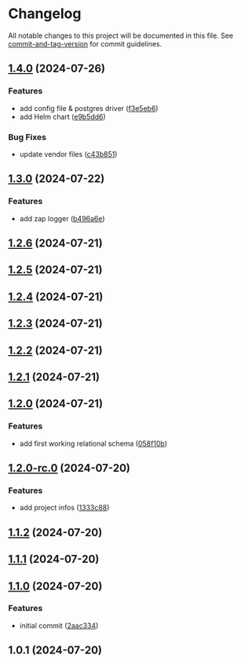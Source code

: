 # Changelog

All notable changes to this project will be documented in this file. See [commit-and-tag-version](https://github.com/absolute-version/commit-and-tag-version) for commit guidelines.

## [1.4.0](https://github.com/pixlcrashr/stwhh-mensa/compare/v1.3.0...v1.4.0) (2024-07-26)


### Features

* add config file & postgres driver ([f3e5eb6](https://github.com/pixlcrashr/stwhh-mensa/commit/f3e5eb6fbc239e2af3fa55713d74b9bf3fd2d951))
* add Helm chart ([e9b5dd6](https://github.com/pixlcrashr/stwhh-mensa/commit/e9b5dd6e20437ebaf39e32b9c3496f7e0787abd0))


### Bug Fixes

* update vendor files ([c43b851](https://github.com/pixlcrashr/stwhh-mensa/commit/c43b8516214a2576737ca3b9ca380cc8f30b7f97))

## [1.3.0](https://github.com/pixlcrashr/stwhh-mensa/compare/v1.2.6...v1.3.0) (2024-07-22)


### Features

* add zap logger ([b496a6e](https://github.com/pixlcrashr/stwhh-mensa/commit/b496a6e1ac9fde204d0e999ac49bed528050ba86))

## [1.2.6](https://github.com/pixlcrashr/stwhh-mensa/compare/v1.2.5...v1.2.6) (2024-07-21)

## [1.2.5](https://github.com/pixlcrashr/stwhh-mensa/compare/v1.2.4...v1.2.5) (2024-07-21)

## [1.2.4](https://github.com/pixlcrashr/stwhh-mensa/compare/v1.2.3...v1.2.4) (2024-07-21)

## [1.2.3](https://github.com/pixlcrashr/stwhh-mensa/compare/v1.2.2...v1.2.3) (2024-07-21)

## [1.2.2](https://github.com/pixlcrashr/stwhh-mensa/compare/v1.2.1...v1.2.2) (2024-07-21)

## [1.2.1](https://github.com/pixlcrashr/stwhh-mensa/compare/v1.2.0...v1.2.1) (2024-07-21)

## [1.2.0](https://github.com/pixlcrashr/stwhh-mensa/compare/v1.2.0-rc.0...v1.2.0) (2024-07-21)


### Features

* add first working relational schema ([058f10b](https://github.com/pixlcrashr/stwhh-mensa/commit/058f10b84bd40f7cd31b16b98259d751ee3e3be3))

## [1.2.0-rc.0](https://github.com/pixlcrashr/stwhh-mensa/compare/v1.1.2...v1.2.0-rc.0) (2024-07-20)


### Features

* add project infos ([1333c88](https://github.com/pixlcrashr/stwhh-mensa/commit/1333c885609ce623f92ba7b5794c08a60ee2da23))

## [1.1.2](https://github.com/pixlcrashr/stwhh-mensa/compare/v1.1.1...v1.1.2) (2024-07-20)

## [1.1.1](https://github.com/pixlcrashr/stwhh-mensa/compare/v1.1.0...v1.1.1) (2024-07-20)

## [1.1.0](https://github.com/pixlcrashr/stwhh-mensa/compare/v1.0.1...v1.1.0) (2024-07-20)


### Features

* initial commit ([2aac334](https://github.com/pixlcrashr/stwhh-mensa/commit/2aac334459e5bca742c318801659d5414d14dc4b))

## 1.0.1 (2024-07-20)
